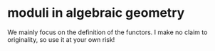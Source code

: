 # moduli in algebraic geometry
 We mainly focus on the definition of the functors. I make no claim to originality, so use it at your own risk!